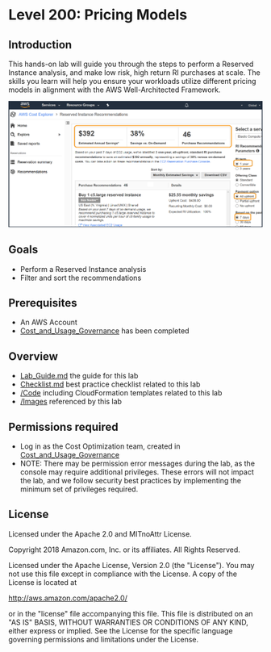 # Level 200: Pricing Models

## Introduction
This hands-on lab will guide you through the steps to perform a Reserved Instance analysis, and make low risk, high return RI purchases at scale. The skills you learn will help you ensure your workloads utilize different pricing models in alignment with the AWS Well-Architected Framework.

![Images/AWSCostReadme.png](Images/AWSCostReadme.png)

## Goals
- Perform a Reserved Instance analysis
- Filter and sort the recommendations


## Prerequisites
- An AWS Account
- [Cost_and_Usage_Governance](../200_2_Cost_and_Usage_Governance/) has been completed

## Overview
- [Lab_Guide.md](Lab_Guide.md) the guide for this lab
- [Checklist.md](Checklist.md) best practice checklist related to this lab
- [/Code](Code/) including CloudFormation templates related to this lab
- [/Images](Images/) referenced by this lab


## Permissions required
- Log in as the Cost Optimization team, created in [Cost_and_Usage_Governance](../200_2_Cost_and_Usage_Governance/Lab%20Guide.md#create_team)
- NOTE: There may be permission error messages during the lab, as the console may require additional privileges. These errors will not impact the lab, and we follow security best practices by implementing the minimum set of privileges required.
 

## License

Licensed under the Apache 2.0 and MITnoAttr License.

Copyright 2018 Amazon.com, Inc. or its affiliates. All Rights Reserved.

Licensed under the Apache License, Version 2.0 (the "License"). You may not use this file except in compliance with the License. A copy of the License is located at

http://aws.amazon.com/apache2.0/

or in the "license" file accompanying this file. This file is distributed on an "AS IS" BASIS, WITHOUT WARRANTIES OR CONDITIONS OF ANY KIND, either express or implied. See the License for the specific language governing permissions and limitations under the License.
